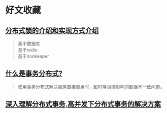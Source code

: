 # 好文收藏

## [分布式锁的介绍和实现方式介绍](https://www.jianshu.com/p/34e1c0f4475a)
> 基于数据库 </br>
> 基于redis </br>
> 基于zookeeper </br>

## [什么是事务分布式?](https://blog.csdn.net/forezp/article/details/84503386)
> 使用事务分布式解决服务直接调用时，超时等误操影响的数据不一致问题。

## [深入理解分布式事务,高并发下分布式事务的解决方案](https://blog.csdn.net/u010425776/article/details/79516298)




